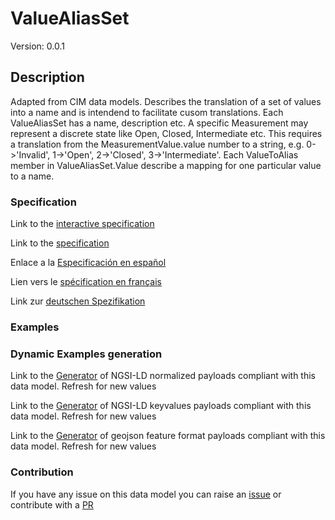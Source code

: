 # ValueAliasSet
Version: 0.0.1

## Description 

Adapted from CIM data models. Describes the translation of a set of values into a name and is intendend to facilitate cusom translations. Each ValueAliasSet has a name, description etc. A specific Measurement may represent a discrete state like Open, Closed, Intermediate etc. This requires a translation from the MeasurementValue.value number to a string, e.g. 0->'Invalid', 1->'Open', 2->'Closed', 3->'Intermediate'. Each ValueToAlias member in ValueAliasSet.Value describe a mapping for one particular value to a name.
### Specification

Link to the [interactive specification](https://swagger.lab.fiware.org/?url=https://smart-data-models.github.io/dataModel.EnergyCIM/ValueAliasSet/swagger.yaml)

Link to the [specification](https://github.com/smart-data-models/dataModel.EnergyCIM/blob/master/ValueAliasSet/doc/spec.md)

Enlace a la [Especificación en español](https://github.com/smart-data-models/dataModel.EnergyCIM/blob/master/ValueAliasSet/doc/spec_ES.md)

Lien vers le [spécification en français](https://github.com/smart-data-models/dataModel.EnergyCIM/blob/master/ValueAliasSet/doc/spec_FR.md)

Link zur [deutschen Spezifikation](https://github.com/smart-data-models/dataModel.EnergyCIM/blob/master/ValueAliasSet/doc/spec_DE.md)
### Examples
### Dynamic Examples generation

Link to the [Generator](https://smartdatamodels.org/extra/ngsi-ld_generator.php?schemaUrl=https://raw.githubusercontent.com/smart-data-models/dataModel.EnergyCIM/master/ValueAliasSet/schema.json&email=info@smartdatamodels.org) of NGSI-LD normalized payloads compliant with this data model. Refresh for new values

Link to the [Generator](https://smartdatamodels.org/extra/ngsi-ld_generator_keyvalues.php?schemaUrl=https://raw.githubusercontent.com/smart-data-models/dataModel.EnergyCIM/master/ValueAliasSet/schema.json&email=info@smartdatamodels.org) of NGSI-LD keyvalues payloads compliant with this data model. Refresh for new values

Link to the [Generator](https://smartdatamodels.org/extra/geojson_features_generator.php?schemaUrl=https://raw.githubusercontent.com/smart-data-models/dataModel.EnergyCIM/master/ValueAliasSet/schema.json&email=info@smartdatamodels.org) of geojson feature format payloads compliant with this data model. Refresh for new values
### Contribution

 If you have any issue on this data model you can raise an [issue](https://github.com/smart-data-models/dataModel.EnergyCIM/issues)  or contribute with a [PR](https://github.com/smart-data-models/dataModel.EnergyCIM/pulls)